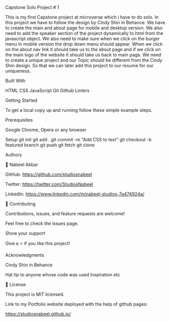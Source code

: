 Capstone Solo Project # 1

This is my first Capstone project at microverse which i have to do solo. In this project we have to follow the design by Cindy Shin in Behance. We have to create the main and about page for mobile and desktop version. We also need to add the speaker section of the project dynamically to html from the javascript object. We also need to make sure when we click on the burger menu in mobile version the drop down menu should appear. When we click on the about nav link it should take us to the about page and if we click on the main logo of the website it should take us back to main page. We need to create a unique project and our Topic should be different from the Cindy Shin design. So that we can later add this project to our resume for our uniqueness.

Built With

HTML CSS JavaScript Git Github Linters

Getting Started

To get a local copy up and running follow these simple example steps.

Prerequisites

Google Chrome, Opera or any browser

Setup
git init
git add .
git commit -m "Add CSS to text"
git checkout -b featured branch
git push
git fetch
git clone

Authors

👤 Nabeel Akbar

GitHub: https://github.com/studiosnabeel

Twitter: https://twitter.com/StudiosNabeel

LinkedIn: https://www.linkedin.com/in/nabeel-studios-7a474924a/

🤝 Contributing

Contributions, issues, and feature requests are welcome!

Feel free to check the issues page.

Show your support

Give a ⭐️ if you like this project!

Acknowledgments

Cindy Shin in Behance

Hat tip to anyone whose code was used
Inspiration
etc

📝 License

This project is MIT licensed.

Link to my Portfolio website deployed with the help of github pages:

https://studiosnabeel.github.io/
